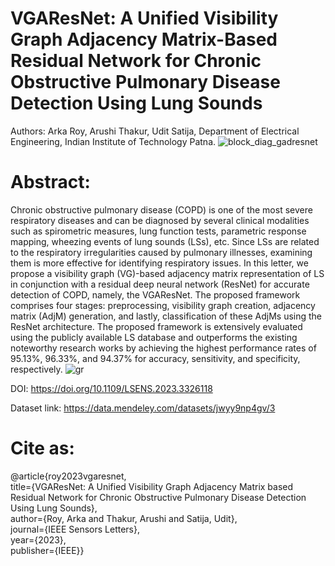 # VGAResNet: A Unified Visibility Graph Adjacency Matrix-Based Residual Network for Chronic Obstructive Pulmonary Disease Detection Using Lung Sounds
Authors: Arka Roy, Arushi Thakur, Udit Satija, Department of Electrical Engineering, Indian Institute of Technology Patna.
![block_diag_gadresnet](https://github.com/rsarka34/VGAResNet/assets/89518952/b677b573-7a0e-4082-9ca4-f674ac41cf3f)

# Abstract:
Chronic obstructive pulmonary disease (COPD) is one of the most severe respiratory diseases and can be diagnosed by several clinical modalities such as spirometric measures, lung function tests, parametric response mapping, wheezing events of lung sounds (LSs), etc. Since LSs are related to the respiratory irregularities caused by pulmonary illnesses, examining them is more effective for identifying respiratory issues. In this letter, we propose a visibility graph (VG)-based adjacency matrix representation of LS in conjunction with a residual deep neural network (ResNet) for accurate detection of COPD, namely, the VGAResNet. The proposed framework comprises four stages: preprocessing, visibility graph creation, adjacency matrix (AdjM) generation, and lastly, classification of these AdjMs using the ResNet architecture. The proposed framework is extensively evaluated using the publicly available LS database and outperforms the existing noteworthy research works by achieving the highest performance rates of 95.13%, 96.33%, and 94.37% for accuracy, sensitivity, and specificity, respectively.
![gr](https://github.com/rsarka34/VGAResNet/assets/89518952/ea7c9679-589c-490d-91b9-ba1f168a8c19)

DOI: https://doi.org/10.1109/LSENS.2023.3326118

Dataset link: https://data.mendeley.com/datasets/jwyy9np4gv/3 
# Cite as:
@article{roy2023vgaresnet,\
  title={VGAResNet: A Unified Visibility Graph Adjacency Matrix based Residual Network for Chronic Obstructive Pulmonary Disease Detection Using Lung Sounds},\
  author={Roy, Arka and Thakur, Arushi and Satija, Udit},\
  journal={IEEE Sensors Letters},\
  year={2023},\
  publisher={IEEE}}
